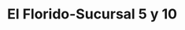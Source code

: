 ---
title: "El Florido-Sucursal 5 y 10"
url: /tijuana/el-florido-sucursal-5-y-10/
shop: Lebensmittel
---